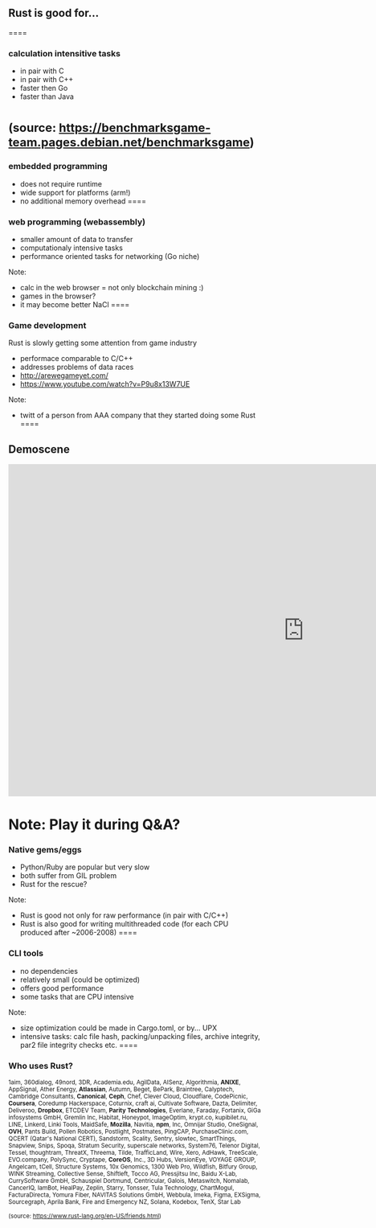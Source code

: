 ## Rust is good for... 
====


### calculation intensitive tasks

* in pair with C
* in pair with C++
* faster then Go
* faster than Java

<small>(source: https://benchmarksgame-team.pages.debian.net/benchmarksgame)</small>
====


### embedded programming

* does not require runtime
* wide support for platforms (arm!)
* no additional memory overhead
====


### web programming (webassembly)

* smaller amount of data to transfer
* computationaly intensive tasks
* performance oriented tasks for networking (Go niche)

Note:
* calc in the web browser = not only blockchain mining :)
* games in the browser?
* it may become better NaCl
====


### Game development

Rust is slowly getting some attention from game industry

* performace comparable to C/C++
* addresses problems of data races
* http://arewegameyet.com/
* https://www.youtube.com/watch?v=P9u8x13W7UE

Note:
* twitt of a person from AAA company that they started doing some Rust
====


## Demoscene

<iframe width="1175" height="661" src="https://www.youtube.com/embed/rWwNgVwQG1A" frameborder="0" allow="autoplay; encrypted-media" allowfullscreen></iframe>

Note:
Play it during Q&A?
====


### Native gems/eggs

* Python/Ruby are popular but very slow
* both suffer from GIL problem
* Rust for the rescue?

Note:
* Rust is good not only for raw performance (in pair with C/C++)
* Rust is also good for writing multithreaded code (for each CPU produced after ~2006-2008)
====


### CLI tools

* no dependencies
* relatively small (could be optimized)
* offers good performance
* some tasks that are CPU intensive

Note:
* size optimization could be made in Cargo.toml, or by... UPX
* intensive tasks: calc file hash, packing/unpacking files, archive integrity, par2 file integrity checks etc. 
====

### Who uses Rust?

<small>1aim, 360dialog, 49nord, 3DR, Academia.edu, AgilData, AISenz, Algorithmia, **ANIXE**, AppSignal, Ather Energy, **Atlassian**, Autumn, Beget, BePark, Braintree, Calyptech, Cambridge Consultants, **Canonical**, **Ceph**, Chef, Clever Cloud, Cloudflare, CodePicnic, **Coursera**, Coredump Hackerspace, Coturnix, craft ai, Cultivate Software, Dazta, Delimiter, Deliveroo, **Dropbox**, ETCDEV Team, **Parity Technologies**, Everlane, Faraday, Fortanix, GiGa infosystems GmbH, Gremlin Inc, Habitat, Honeypot, ImageOptim, krypt.co, kupibilet.ru, LINE, Linkerd, Linki Tools, MaidSafe, **Mozilla**, Navitia, **npm**, Inc, Omnijar Studio, OneSignal, **OVH**, Pants Build, Pollen Robotics, Postlight, Postmates, PingCAP, PurchaseClinic.com, QCERT (Qatar's National CERT), Sandstorm, Scality, Sentry, slowtec, SmartThings, Snapview, Snips, Spoqa, Stratum Security, superscale networks, System76, Telenor Digital, Tessel, thoughtram, ThreatX, Threema, Tilde, TrafficLand, Wire, Xero, AdHawk, TreeScale, EVO.company, PolySync, Cryptape, **CoreOS**, Inc., 3D Hubs, VersionEye, VOYAGE GROUP, Angelcam, tCell, Structure Systems, 10x Genomics, 1300 Web Pro, Wildfish, Bitfury Group, WINK Streaming, Collective Sense, Shiftleft, Tocco AG, Pressjitsu Inc, Baidu X-Lab, CurrySoftware GmbH, Schauspiel Dortmund, Centricular, Galois, Metaswitch, Nomalab, CancerIQ, IamBot, HealPay, Zeplin, Starry, Tonsser, Tula Technology, ChartMogul, FacturaDirecta, Yomura Fiber, NAVITAS Solutions GmbH, Webbula, Imeka, Figma, EXSigma, Sourcegraph, Aprila Bank, Fire and Emergency NZ, Solana, Kodebox, TenX, Star Lab</small>

<small>(source: https://www.rust-lang.org/en-US/friends.html)</small>
